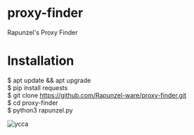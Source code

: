 # proxy-finder
Rapunzel's Proxy Finder


# Installation 
$ apt update && apt upgrade                                             
$ pip install requests                       
$ git clone https://github.com/Rapunzel-ware/proxy-finder.git                      
$ cd proxy-finder                      
$ python3 rapunzel.py                      

![ycca](https://user-images.githubusercontent.com/96635023/224512117-02d17ae4-62f8-4218-a6fa-66c6a33b7598.JPG)
